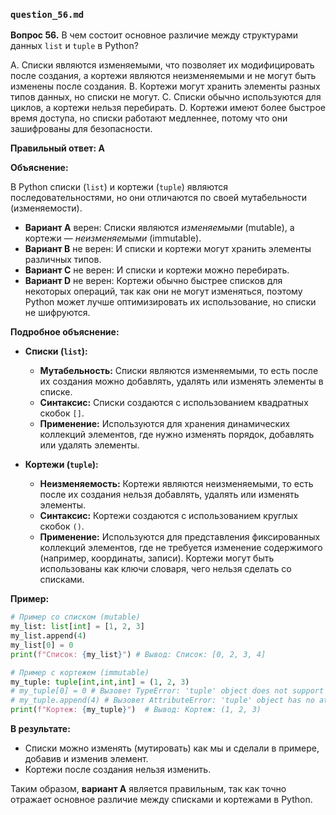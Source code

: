 
### `question_56.md`

**Вопрос 56.** В чем состоит основное различие между структурами данных `list` и `tuple` в Python?

A.  Списки являются изменяемыми, что позволяет их модифицировать после создания, а кортежи являются неизменяемыми и не могут быть изменены после создания.
B.  Кортежи могут хранить элементы разных типов данных, но списки не могут.
C.  Списки обычно используются для циклов, а кортежи нельзя перебирать.
D.  Кортежи имеют более быстрое время доступа, но списки работают медленнее, потому что они зашифрованы для безопасности.

**Правильный ответ: A**

**Объяснение:**

В Python списки (`list`) и кортежи (`tuple`) являются последовательностями, но они отличаются по своей мутабельности (изменяемости).

*   **Вариант A** верен: Списки являются *изменяемыми* (mutable), а кортежи — *неизменяемыми* (immutable).
*   **Вариант B** не верен: И списки и кортежи могут хранить элементы различных типов.
*   **Вариант C** не верен: И списки и кортежи можно перебирать.
*   **Вариант D** не верен: Кортежи обычно быстрее списков для некоторых операций, так как они не могут изменяться, поэтому Python может лучше оптимизировать их использование, но списки не шифруются.

**Подробное объяснение:**

*   **Списки (`list`):**
    *   **Мутабельность:** Списки являются изменяемыми, то есть после их создания можно добавлять, удалять или изменять элементы в списке.
    *   **Синтаксис:** Списки создаются с использованием квадратных скобок `[]`.
    *   **Применение:**  Используются для хранения динамических коллекций элементов, где нужно изменять порядок, добавлять или удалять элементы.

*   **Кортежи (`tuple`):**
    *   **Неизменяемость:** Кортежи являются неизменяемыми, то есть после их создания нельзя добавлять, удалять или изменять элементы.
    *   **Синтаксис:** Кортежи создаются с использованием круглых скобок `()`.
    *   **Применение:** Используются для представления фиксированных коллекций элементов, где не требуется изменение содержимого (например, координаты, записи). Кортежи могут быть использованы как ключи словаря, чего нельзя сделать со списками.

**Пример:**

```python
# Пример со списком (mutable)
my_list: list[int] = [1, 2, 3]
my_list.append(4)
my_list[0] = 0
print(f"Список: {my_list}") # Вывод: Список: [0, 2, 3, 4]

# Пример с кортежем (immutable)
my_tuple: tuple[int,int,int] = (1, 2, 3)
# my_tuple[0] = 0 # Вызовет TypeError: 'tuple' object does not support item assignment
# my_tuple.append(4) # Вызовет AttributeError: 'tuple' object has no attribute 'append'
print(f"Кортеж: {my_tuple}")  # Вывод: Кортеж: (1, 2, 3)
```
**В результате:**
*  Списки можно изменять (мутировать) как мы и сделали в примере, добавив и изменив элемент.
*  Кортежи после создания нельзя изменить.

Таким образом, **вариант A** является правильным, так как точно отражает основное различие между списками и кортежами в Python.
